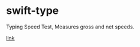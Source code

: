 # swift-type
Typing Speed Test, Measures gross and net speeds.


<a href="hausemasterz.github.io/swift-type/">link</a>

